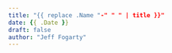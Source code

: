 ```yaml
---
title: "{{ replace .Name "-" " " | title }}"
date: {{ .Date }}
draft: false
author: "Jeff Fogarty"
---
```


